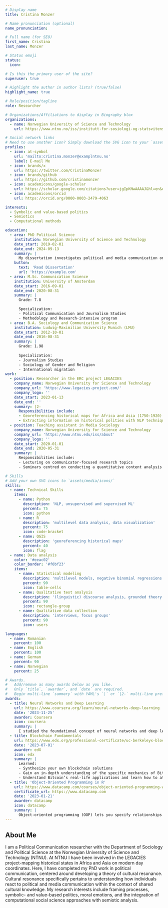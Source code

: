 ```yaml
---
# Display name
title: Cristina Monzer

# Name pronunciation (optional)
name_pronunciation:

# Full name (for SEO)
first_name: Cristina
last_name: Monzer

# Status emoji
status:
  icon:

# Is this the primary user of the site?
superuser: true

# Highlight the author in author lists? (true/false)
highlight_name: true

# Role/position/tagline
role: Researcher

# Organizations/Affiliations to display in Biography blox
organizations:
  - name: Norwegian University of Science and Technology
    url: https://www.ntnu.no/iss/institutt-for-sosiologi-og-statsvitenskap

# Social network links
# Need to use another icon? Simply download the SVG icon to your `assets/media/icons/` folder.
profiles:
  - icon: at-symbol
    url: 'mailto:cristina.monzer@examplntnu.no'
    label: E-mail Me
  - icon: brands/x
    url: https://twitter.com/CristinaMonzer
  - icon: brands/github
    url: https://github.com/cristinamonzer
  - icon: academicons/google-scholar
    url: https://scholar.google.com/citations?user=jgIpKNwAAAAJ&hl=en&oi=ao
  - icon: academicons/orcid
    url: https://orcid.org/0000-0003-2479-4063

interests:
  - Symbolic and value-based politics
  - Semiotics
  - Computational methods

education:
  - area: PhD Political Science
    institution: Norwegian University of Science and Technology
    date_start: 2019-02-01
    date_end: 2024-09-13
    summary: |
      My dissertation investigates political and media communication on social media during Covid-19 and its effects on audiences -- Aligning and deviating voices: Toward a theory of cultural resonance in political communication. Supervised by [Stefan Geiss](https://www.ntnu.no/ansatte/stefan.geiss).
    button:
      text: 'Read Dissertation'
      url: 'https://example.com'
  - area: M.Sc. Communication Science
    institution: University of Amsterdam
    date_start: 2016-09-01
    date_end: 2020-08-31
    summary: |
      Grade: 7.8

      Specialization:
      - Political Communication and Journalism Studies
      - Methodology and Research-intensive program
  - area: B.A. Sociology and Communication Science
    institution: Ludwig-Maximilian University Munich (LMU)
    date_start: 2012-10-01
    date_end: 2016-08-31
    summary: |
      Grade: 1.98
      
      Specialization:
      - Journalism Studies
      - Sociology of Gender and Religion
      - International migration
work:
  - position: Researcher in the ERC project LEGACIES
    company_name: Norwegian University for Science and Technology
    company_url: 'https://www.legacies-project.com/'
    company_logo: ''
    date_start: 2023-01-13
    date_end: ''
    summary: |2-
      Responsibilities include:
      - Georeferencing historical maps for Africa and Asia (1750-1920)
      - Extracting information on historical polities with NLP techniques
  - position: Teaching assistant in Media Sociology
    company_name: Norwegian University for Science and Technology
    company_url: 'https://www.ntnu.edu/iss/about'
    company_logo: ''
    date_start: 2020-01-01
    date_end: 2020-05-31
    summary: |
      Responsibilities include:
      - Lecturing on communicator-focused research topics
      - Seminars centred on conducting a quantitative content analysis of media texts

# Skills
# Add your own SVG icons to `assets/media/icons/`
skills:
  - name: Technical Skills
    items:
      - name: Python
        description: 'NLP, unsupervised and supervised ML'
        percent: 75
        icon: python
      - name: R
        description: 'multilevel data analysis, data visualization'
        percent: 75
        icon: code-bracket
      - name: QGIS
        description: 'georeferencing historical maps'
        percent: 40
        icon: flag
  - name: Data analysis
    color: '#eeac02'
    color_border: '#f0bf23'
    items:
      - name: Statistical modeling
        description: 'multilevel models, negative binomial regressions'
        percent: 90
        icon: table-cells
      - name: Qualitative text analysis
        description: '(linguistic) discourse analysis, grounded theory'
        percent: 90
        icon: rectangle-group
      - name: Qualitative data collection
        description: 'interviews, focus groups'
        percent: 90
        icon: users

languages:
  - name: Romanian
    percent: 100
  - name: English
    percent: 100
  - name: German
    percent: 90
  - name: Norwegian
    percent: 25

# Awards.
#   Add/remove as many awards below as you like.
#   Only `title`, `awarder`, and `date` are required.
#   Begin multi-line `summary` with YAML's `|` or `|2-` multi-line prefix and indent 2 spaces below.
awards:
  - title: Neural Networks and Deep Learning
    url: https://www.coursera.org/learn/neural-networks-deep-learning
    date: '2023-11-25'
    awarder: Coursera
    icon: coursera
    summary: |
      I studied the foundational concept of neural networks and deep learning. By the end, I was familiar with the significant technological trends driving the rise of deep learning; build, train, and apply fully connected deep neural networks; implement efficient (vectorized) neural networks; identify key parameters in a neural network’s architecture; and apply deep learning to your own applications.
  - title: Blockchain Fundamentals
    url: https://www.edx.org/professional-certificate/uc-berkeleyx-blockchain-fundamentals
    date: '2023-07-01'
    awarder: edX
    icon: edx
    summary: |
      Learned:
      - Synthesize your own blockchain solutions
      - Gain an in-depth understanding of the specific mechanics of Bitcoin
      - Understand Bitcoin’s real-life applications and learn how to attack and destroy Bitcoin, Ethereum, smart contracts and Dapps, and alternatives to Bitcoin’s Proof-of-Work consensus algorithm
  - title: 'Object-Oriented Programming in R'
    url: https://www.datacamp.com/courses/object-oriented-programming-with-s3-and-r6-in-r
    certificate_url: https://www.datacamp.com
    date: '2023-01-21'
    awarder: datacamp
    icon: datacamp
    summary: |
      Object-oriented programming (OOP) lets you specify relationships between functions and the objects that they can act on, helping you manage complexity in your code. This is an intermediate level course, providing an introduction to OOP, using the S3 and R6 systems. S3 is a great day-to-day R programming tool that simplifies some of the functions that you write. R6 is especially useful for industry-specific analyses, working with web APIs, and building GUIs.
---
```


## About Me

I am a Political Communication researcher with the Department of Sociology and Political Science at the Norwegian University of Science and Technology (NTNU). At NTNU I have been involved in the LEGACIES project-mapping historical states in Africa and Asia on modern day coordinates. Here, I have completed my PhD work in political communication, centered around developing a theory of cultural resonance. Cultural resonance specifically pertains to understanding how individuals react to political and media communication within the context of shared cultural knowledge. My research interests include framing processes, symbolic- and value-based politics, moral emotions, and the integration of computational social science approaches with semiotic analysis.